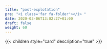 ```yaml
---
title: "post-explotation"
pre: "<i class='far fa-folder'></i> "
date: 2020-03-06T13:02:27+01:00
draft: false
weight: 60
---
```


{{< children style="card" description="true"  >}}